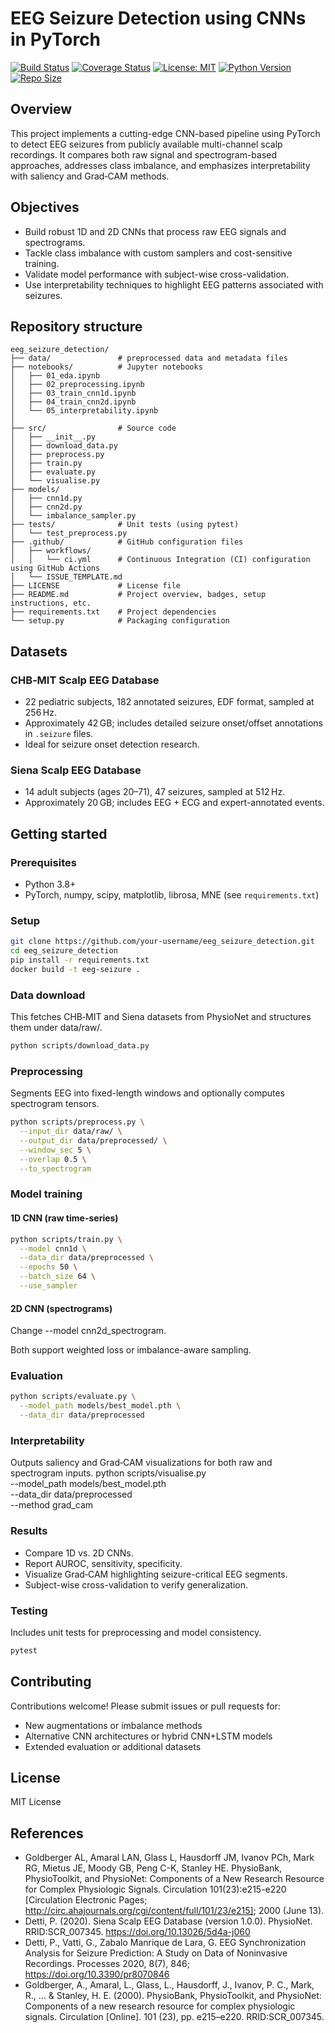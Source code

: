 # EEG Seizure Detection using CNNs in PyTorch

[![Build Status](https://github.com/ale-tom/linkedin-job-analysis/actions/workflows/ci.yml/badge.svg)](https://github.com/ale-tom/linkedin-job-analysis/actions)
[![Coverage Status](https://coveralls.io/repos/github/ale-tom/linkedin-job-analysis/badge.svg?branch=master)](https://coveralls.io/github/ale-tom/linkedin-job-analysis?branch=master)
[![License: MIT](https://img.shields.io/badge/License-MIT-yellow.svg)](https://opensource.org/licenses/MIT)
[![Python Version](https://img.shields.io/badge/Python-3.8%2B-blue.svg)](https://www.python.org)
[![Repo Size](https://img.shields.io/github/repo-size/ale-tom/linkedin-job-analysis)](https://github.com/ale-tom/linkedin-job-analysis)


## Overview

This project implements a cutting-edge CNN-based pipeline using PyTorch to detect EEG seizures from publicly available multi-channel scalp recordings. It compares both raw signal and spectrogram-based approaches, addresses class imbalance, and emphasizes interpretability with saliency and Grad‑CAM methods.

## Objectives

- Build robust 1D and 2D CNNs that process raw EEG signals and spectrograms.
- Tackle class imbalance with custom samplers and cost-sensitive training.
- Validate model performance with subject-wise cross-validation.
- Use interpretability techniques to highlight EEG patterns associated with seizures.

## Repository structure
```
eeg_seizure_detection/
├── data/               # preprocessed data and metadata files
├── notebooks/          # Jupyter notebooks 
│   ├── 01_eda.ipynb
│   ├── 02_preprocessing.ipynb
│   ├── 03_train_cnn1d.ipynb
│   ├── 04_train_cnn2d.ipynb
│   └── 05_interpretability.ipynb
│
├── src/                # Source code
│   ├── __init__.py
│   ├── download_data.py
│   ├── preprocess.py
│   ├── train.py
│   ├── evaluate.py
│   └── visualise.py
├── models/             
│   ├── cnn1d.py
│   ├── cnn2d.py
│   └── imbalance_sampler.py
├── tests/              # Unit tests (using pytest)
│   └── test_preprocess.py
├── .github/            # GitHub configuration files 
│   ├── workflows/
│   │   └── ci.yml      # Continuous Integration (CI) configuration using GitHub Actions
│   └── ISSUE_TEMPLATE.md
├── LICENSE             # License file 
├── README.md           # Project overview, badges, setup instructions, etc.
├── requirements.txt    # Project dependencies
└── setup.py            # Packaging configuration
```

## Datasets

### CHB‑MIT Scalp EEG Database  
- 22 pediatric subjects, 182 annotated seizures, EDF format, sampled at 256 Hz.  
- Approximately 42 GB; includes detailed seizure onset/offset annotations in `.seizure` files.  
- Ideal for seizure onset detection research.

### Siena Scalp EEG Database  
- 14 adult subjects (ages 20–71), 47 seizures, sampled at 512 Hz.  
- Approximately 20 GB; includes EEG + ECG and expert-annotated events.

## Getting started

### Prerequisites
- Python 3.8+  
- PyTorch, numpy, scipy, matplotlib, librosa, MNE (see `requirements.txt`)

### Setup
```bash
git clone https://github.com/your-username/eeg_seizure_detection.git
cd eeg_seizure_detection
pip install -r requirements.txt
docker build -t eeg-seizure .
```

### Data download
This fetches CHB‑MIT and Siena datasets from PhysioNet and structures them under data/raw/.
```bash
python scripts/download_data.py
```
### Preprocessing
Segments EEG into fixed-length windows and optionally computes spectrogram tensors.
```bash
python scripts/preprocess.py \
  --input_dir data/raw/ \
  --output_dir data/preprocessed/ \
  --window_sec 5 \
  --overlap 0.5 \
  --to_spectrogram
```

### Model training
#### 1D CNN (raw time-series)
```bash
python scripts/train.py \
  --model cnn1d \
  --data_dir data/preprocessed \
  --epochs 50 \
  --batch_size 64 \
  --use_sampler
```
#### 2D CNN (spectrograms)
Change --model cnn2d_spectrogram.

Both support weighted loss or imbalance-aware sampling.

### Evaluation
```bash
python scripts/evaluate.py \
  --model_path models/best_model.pth \
  --data_dir data/preprocessed
```
### Interpretability
Outputs saliency and Grad‑CAM visualizations for both raw and spectrogram inputs.
python scripts/visualise.py \
  --model_path models/best_model.pth \
  --data_dir data/preprocessed \
  --method grad_cam

### Results
* Compare 1D vs. 2D CNNs.
* Report AUROC, sensitivity, specificity.
* Visualize Grad‑CAM highlighting seizure-critical EEG segments.
* Subject-wise cross-validation to verify generalization.

### Testing
Includes unit tests for preprocessing and model consistency.
```bash
pytest
```
## Contributing
Contributions welcome! Please submit issues or pull requests for:

* New augmentations or imbalance methods
* Alternative CNN architectures or hybrid CNN+LSTM models
* Extended evaluation or additional datasets

## License
MIT License

## References
* Goldberger AL, Amaral LAN, Glass L, Hausdorff JM, Ivanov PCh, Mark RG, Mietus JE, Moody GB, Peng C-K, Stanley HE. PhysioBank, PhysioToolkit, and PhysioNet: Components of a New Research Resource for Complex Physiologic Signals. Circulation 101(23):e215-e220 [Circulation Electronic Pages; http://circ.ahajournals.org/cgi/content/full/101/23/e215]; 2000 (June 13).
* Detti, P. (2020). Siena Scalp EEG Database (version 1.0.0). PhysioNet. RRID:SCR_007345. https://doi.org/10.13026/5d4a-j060
* Detti, P., Vatti, G., Zabalo Manrique de Lara, G. EEG Synchronization Analysis for Seizure Prediction: A Study on Data of Noninvasive Recordings. Processes 2020, 8(7), 846; https://doi.org/10.3390/pr8070846
* Goldberger, A., Amaral, L., Glass, L., Hausdorff, J., Ivanov, P. C., Mark, R., ... & Stanley, H. E. (2000). PhysioBank, PhysioToolkit, and PhysioNet: Components of a new research resource for complex physiologic signals. Circulation [Online]. 101 (23), pp. e215–e220. RRID:SCR_007345.
